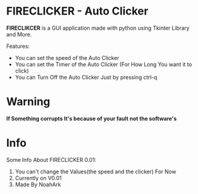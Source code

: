 # FIRECLICKER - Auto Clicker

**FIRECLIKCER** is a GUI application made with python using Tkinter Library and More.

Features:
 - You can set the speed of the Auto Clicker
 - You can set the Timer of the Auto Clicker (For How Long You want it to click)
 - You can Turn Off the Auto Clicker Just by pressing ctrl-q

# Warning
**If Something corrupts It's because of your fault not the software's**

# Info 

Some Info About FIRECLICKER 0.01:
1. You can't change the Values(the speed and the clicker) For Now
2. Currently on V0.01
3. Made By NoahArk





